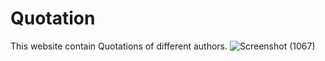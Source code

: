 # Quotation
This website contain Quotations of different authors.
![Screenshot (1067)](https://user-images.githubusercontent.com/99094444/229715217-1e601097-0745-4296-8e12-ba1040fcebb0.png)
